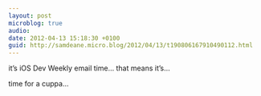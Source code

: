 ```yaml
---
layout: post
microblog: true
audio: 
date: 2012-04-13 15:18:30 +0100
guid: http://samdeane.micro.blog/2012/04/13/t190806167910490112.html
---
```

it’s iOS Dev Weekly email time… that means it’s… 

time for a cuppa...
